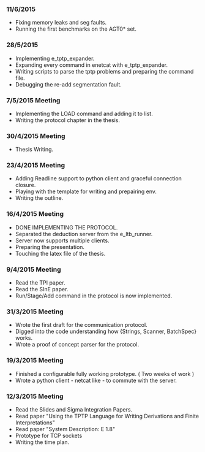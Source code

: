 ### 11/6/2015
- Fixing memory leaks and seg faults.
- Running the first benchmarks on the AGT0* set.

### 28/5/2015
- Implementing e_tptp_expander.
- Expanding every command in enetcat with e_tptp_expander.
- Writing scripts to parse the tptp problems and preparing the command file.
- Debugging the re-add segmentation fault.

### 7/5/2015 Meeting
- Implementing the LOAD command and adding it to list.
- Writing the protocol chapter in the thesis.

### 30/4/2015 Meeting
- Thesis Writing.

### 23/4/2015 Meeting
- Adding Readline support to python client and graceful connection closure.
- Playing with the template for writing and prepairing env.
- Writing the outline.

### 16/4/2015 Meeting
- DONE IMPLEMENTING THE PROTOCOL.
- Separated the deduction server from the e_ltb_runner.
- Server now supports multiple clients.
- Preparing the presentation.
- Touching the latex file of the thesis.

### 9/4/2015 Meeting
- Read the TPI paper.
- Read the SInE paper.
- Run/Stage/Add command in the protocol is now implemented.

### 31/3/2015 Meeting
- Wrote the first draft for the communication protocol.
- Digged into the code understanding how {Strings, Scanner, BatchSpec} works.
- Wrote a proof of concept parser for the protocol.


### 19/3/2015 Meeting
- Finished a configurable fully working prototype. ( Two weeks of work )
- Wrote a python client - netcat like - to commute with the server.

### 12/3/2015 Meeting
- Read the Slides and Sigma Integration Papers.
- Read paper "Using the TPTP Language for Writing Derivations and Finite Interpretations"
- Read paper "System Description: E 1.8"
- Prototype for TCP sockets
- Writing the time plan.
